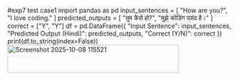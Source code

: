 #exp7 test case1
import pandas as pd
input_sentences = [
    "How are you?",
    "I love coding."
]
predicted_outputs = [
    "तुम कैसे हो?",
    "मुझे कोडिंग पसंद है।"
]
correct = ["Y", "Y"]
df = pd.DataFrame({
    "Input Sentence": input_sentences,
    "Predicted Output (Hindi)": predicted_outputs,
    "Correct (Y/N)": correct
})
print(df.to_string(index=False))
<img width="384" height="63" alt="Screenshot 2025-10-08 115521" src="https://github.com/user-attachments/assets/645dc30b-3445-48e0-aed3-7884d7a54d0b" />
